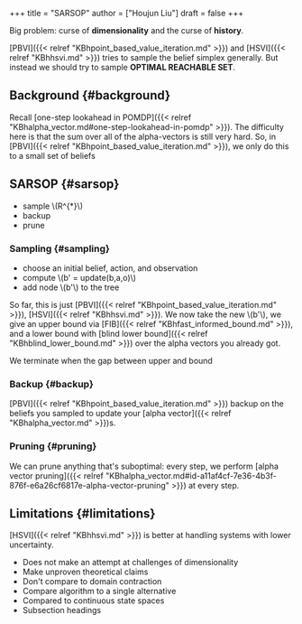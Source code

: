 +++
title = "SARSOP"
author = ["Houjun Liu"]
draft = false
+++

Big problem: curse of **dimensionality** and the curse of **history**.

[PBVI]({{< relref "KBhpoint_based_value_iteration.md" >}}) and [HSVI]({{< relref "KBhhsvi.md" >}}) tries to sample the belief simplex generally. But instead we should try to sample **OPTIMAL REACHABLE SET**.


## Background {#background}

Recall [one-step lookahead in POMDP]({{< relref "KBhalpha_vector.md#one-step-lookahead-in-pomdp" >}}). The difficulty here is that the sum over all of the alpha-vectors is still very hard. So, in [PBVI]({{< relref "KBhpoint_based_value_iteration.md" >}}), we only do this to a small set of beliefs


## SARSOP {#sarsop}

-   sample \\(R^{\*}\\)
-   backup
-   prune


### Sampling {#sampling}

-   choose an initial belief, action, and observation
-   compute \\(b' = update(b,a,o)\\)
-   add node \\(b'\\) to the tree

So far, this is just [PBVI]({{< relref "KBhpoint_based_value_iteration.md" >}}), [HSVI]({{< relref "KBhhsvi.md" >}}). We now take the new \\(b'\\), we give an upper bound via [FIB]({{< relref "KBhfast_informed_bound.md" >}}), and a lower bound with [blind lower bound]({{< relref "KBhblind_lower_bound.md" >}}) over the alpha vectors you already got.

We terminate when the gap between upper and bound


### Backup {#backup}

[PBVI]({{< relref "KBhpoint_based_value_iteration.md" >}}) backup on the beliefs you sampled to update your [alpha vector]({{< relref "KBhalpha_vector.md" >}})s.


### Pruning {#pruning}

We can prune anything that's suboptimal: every step, we perform [alpha vector pruning]({{< relref "KBhalpha_vector.md#id-a11af4cf-7e36-4b3f-876f-e6a26cf6817e-alpha-vector-pruning" >}}) at every step.


## Limitations {#limitations}

[HSVI]({{< relref "KBhhsvi.md" >}}) is better at handling systems with lower uncertainty.

-   Does not make an attempt at challenges of dimensionality
-   Make unproven theoretical claims
-   Don't compare to domain contraction
-   Compare algorithm to a single alternative
-   Compared to continuous state spaces
-   Subsection headings
